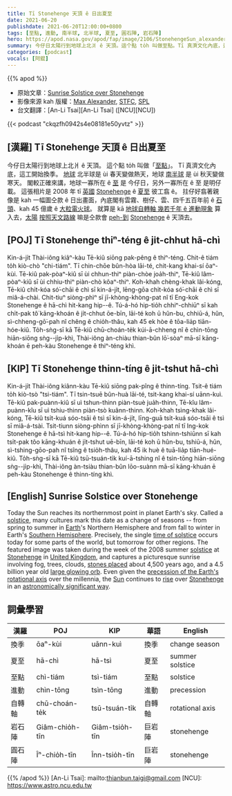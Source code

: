 ```yaml
---
title: Tī Stonehenge 天頂 ê 日出夏至
date: 2021-06-20
publishdate: 2021-06-20T12:00:00+0800
tags: [至點, 進動, 南半球, 北半球, 夏至, 圓石陣, 岩石陣]
hero: https://apod.nasa.gov/apod/fap/image/2106/StonehengeSun_alexander_4200.jpg
summary: 今仔日太陽行到地球上北爿 ê 天頂。這个點 to̍h 叫做至點。Tī 真濟文化內底，這工開始換季。
categories: [podcast]
vocals: [阿錕]
---
```


{{% apod %}}

- 原始文章：[Sunrise Solstice over Stonehenge](https://apod.nasa.gov/apod/ap210620.html)
- 影像來源 kah 版權：[Max Alexander](http://www.maxalexander.com/profile/), [STFC](https://stfc.ukri.org/), [SPL](https://www.sciencephoto.com/)
- 台文翻譯：[An-Li Tsai][An-Li Tsai] ([NCU][NCU])

{{< podcast "ckqzfh0942s4e08181e50yvtz" >}}

## [漢羅] Tī Stonehenge 天頂 ê 日出夏至
今仔日太陽行到地球上北爿 ê 天頂。
這个點 to̍h 叫做「[至點][solstice 1]」。
Tī 真濟文化內底，這工開始換季。
[地球][Earth] 北半球是 ùi 春天變做熱天，地球 [南半球][Southern Hemisphere] 是 ùi 秋天變做寒天。
閣較正確來講，地球一寡所在 ê [至][time of solstice] 是 今仔日，另外一寡所在 ê 至 是明仔載。
這張相片是 2008 年 tī [英國][United Kingdom] [Stonehenge][Stonehenge 1] ê [夏至][solstice 2] 彼工翕 ê。
拄仔好翕著親像是 kah 一幅圖仝款 ê 日出畫面，內底閣有雲霧、樹仔、雲、四千五百年前 ê [石頭][stones placed]、kah 45 億歲 ê [大粒電火球][large glowing orb]。
就算是 kā [地球自轉軸 幾若千年 ê 進動現象][precession of the Earth's rotational axis] 算入去，[太陽][Sun] [按照天文路線][astronomically significant way] 嘛是仝款會 [peh-到][rise] [Stonehenge][Stonehenge 2] ê 天頂去。

## [POJ] Tī Stonehenge thiⁿ-téng ê ji̍t-chhut hā-chì
Kin-á-ji̍t Thài-iông kiâⁿ-kàu Tē-kiû siōng pak-pêng ê thiⁿ-téng.
Chit-ê tiám to̍h kiò-chò "chi-tiám".
Tī chin-chōe bûn-hòa lāi-té, chit-kang khai-sí ōaⁿ-kùi.
Tē-kiû pak-pòaⁿ-kiû sī ùi chhun-thiⁿ piàn-chòe joa̍h-thiⁿ, Tē-kiû lâm-pòaⁿ-kiû sī ùi chhiu-thiⁿ piàn-chò kôaⁿ-thiⁿ.
Koh-khah chèng-khak lâi-kóng, Tē-kiû chi̍t-kóa só͘-chāi ê chì sī kin-á-ji̍t, lēng-gōa chi̍t-kóa só͘-chāi ê chì sī miâ-á-chài.
Chit-tiuⁿ siòng-phìⁿ sī jī-khòng-khòng-pat nî tī Eng-kok Stonehenge ê hā-chì hit-kang hip--ê.
Tú-á-hó hip-tio̍h chhiⁿ-chhiūⁿ sī kah chi̍t-pak tô͘ kāng-khoán ê ji̍t-chhut ōe-bīn, lāi-té koh ū hûn-bu, chhiū-á, hûn, sì-chheng-gō͘-pah nî chêng ê chio̍h-thâu, kah 45 ek hòe ê tōa-lia̍p tiān-hóe-kiû.
To̍h-sǹg-sī kā Tē-kiû chū-choán-te̍k kúi-ā-chheng nî ê chìn-tōng hiān-siōng sǹg--ji̍p-khì, Thài-iông àn-chiàu thian-bûn lō͘-sòaⁿ mā-sī kāng-khoán ē peh-kàu Stonehenge ê thiⁿ-téng khì.

## [KIP] Tī Stonehenge thinn-tíng ê ji̍t-tshut hā-chì
Kin-á-ji̍t Thài-iông kiânn-kàu Tē-kiû siōng pak-pîng ê thinn-tíng.
Tsit-ê tiám to̍h kiò-tsò "tsi-tiám".
Tī tsin-tsuē bûn-huà lāi-té, tsit-kang khai-sí uānn-kuì.
Tē-kiû pak-puànn-kiû sī uì tshun-thinn piàn-tsuè jua̍h-thinn, Tē-kîu lâm-puànn-kîu sī uì tshiu-thinn piàn-tsò kuânn-thinn.
Koh-khah tsìng-khak lâi-kóng, Tē-kiû tsi̍t-kuá sóo-tsāi ê tsì sī kin-á-ji̍t, līng-guā tsi̍t-kuá sóo-tsāi ê tsì sī miâ-á-tsài.
Tsit-tiunn siòng-phìnn sī jī-khòng-khòng-pat nî tī Ing-kok Stonehenge ê hā-tsì hit-kang hip--ê.
Tú-á-hó hip-tio̍h tshinn-tshiūnn sī kah tsi̍t-pak tôo kāng-khuán ê ji̍t-tshut uē-bīn, lāi-té koh ū hûn-bu, tshiū-á, hûn, sì-tshing-gōo-pah nî tsîng ê tsio̍h-thâu, kah 45 ik huè ê tuā-lia̍p tiān-hué-kiû.
To̍h-sǹg-sī kā Tē-kiû tsū-tsuán-ti̍k kuí-ā-tshing nî ê tsìn-tōng hiān-siōng sǹg--ji̍p-khì, Thài-iông àn-tsiàu thian-bûn lōo-suànn mā-sī kāng-khuán ē peh-kàu Stonehenge ê thinn-tíng khì.

## [English] Sunrise Solstice over Stonehenge
Today the Sun reaches its northernmost point in planet Earth's sky.
Called a [solstice][solstice 1], many cultures mark this date as a change of seasons -- from spring to summer in [Earth][Earth]'s Northern Hemisphere and from fall to winter in Earth's [Southern Hemisphere][Southern Hemisphere].
Precisely, the single [time of solstice][time of solstice] occurs today for some parts of the world, but tomorrow for other regions.
The featured image was taken during the week of the 2008 summer [solstice][solstice 2] at [Stonehenge][Stonehenge 1] in [United Kingdom][United Kingdom], and captures a picturesque sunrise involving fog, trees, clouds, [stones placed][stones placed] about 4,500 years ago, and a 4.5 billion year old [large glowing orb][large glowing orb].
Even given the [precession of the Earth's rotational axis][precession of the Earth's rotational axis] over the millennia, the [Sun][Sun] continues to [rise][rise] over [Stonehenge][Stonehenge 2] in an [astronomically significant way][astronomically significant way].

## 詞彙學習

|漢羅|POJ|KIP|華語|English|
|-|-|-|-|-|
|換季|ōaⁿ-kùi|uānn-kuì|換季|change season|
|夏至|hā-chì|hā-tsì|夏至|summer solstice|
|至點|chì-tiám|tsì-tiám|至點|solstice|
|進動|chìn-tōng|tsìn-tōng|進動|precession|
|自轉軸|chū-choán-te̍k|tsū-tsuán-ti̍k|自轉軸|rotational axis|
|岩石陣|Giâm-chio̍h-tīn|Giâm-tsio̍h-tīn|巨岩陣|stonehenge|
|圓石陣|Îⁿ-chio̍h-tīn|Înn-tsio̍h-tīn|巨岩陣|stonehenge|

{{% /apod %}}
[An-Li Tsai]: mailto:thianbun.taigi@gmail.com
[NCU]: https://www.astro.ncu.edu.tw

[copyright]: https://apod.nasa.gov/apod/fap/lib/about_apod.html#srapply

[solstice 1]:https://en.wikipedia.org/wiki/Solstice
[Earth]:https://apod.nasa.gov/apod/ap070325.html
[Southern Hemisphere]:https://apod.nasa.gov/apod/ap021222.html
[time of solstice]:https://www.timeanddate.com/calendar/summer-solstice.html
[solstice 2]:https://apod.nasa.gov/apod/ap190923.html
[Stonehenge 1]:https://en.wikipedia.org/wiki/Stonehenge
[United Kingdom]:https://www.cia.gov/the-world-factbook/countries/united-kingdom/
[stones placed]:https://www.youtube.com/watch?v=-6oxmxPKoSE
[large glowing orb]:https://solarsystem.nasa.gov/solar-system/sun/overview/
[precession of the Earth's rotational axis]:https://visibleearth.nasa.gov/images/53974/earths-orbital-precession
[Sun]:http://www.nasa.gov/sun
[rise]:https://www.english-heritage.org.uk/visit/places/stonehenge/things-to-do/solstice/
[Stonehenge 2]:http://www.english-heritage.org.uk/visit/places/Stonehenge
[astronomically significant way]:https://en.wikipedia.org/wiki/Archaeoastronomy_and_Stonehenge
